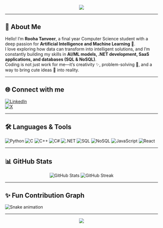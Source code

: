 <!-- Banner -->
<p align="center">
  <img src="https://capsule-render.vercel.app/api?type=waving&color=BA9CD9&height=200&section=header&text=Hi%20I'm%20Rooha%20Tanveer%20💜&fontSize=40&fontColor=ffffff&animation=fadeIn" />
</p>

---

## 💫 About Me  
Hello! I’m **Rooha Tanveer**, a final year Computer Science student with a deep passion for **Artificial Intelligence and Machine Learning** 🌸.  
I love exploring how data can transform into intelligent solutions, and I’m constantly building my skills in **AI/ML models, .NET development, SaaS applications, and databases (SQL & NoSQL)**.  
Coding is not just work for me—it’s creativity ✨, problem-solving 🌷, and a way to bring cute ideas 💜 into reality.  

---

## 🌐 Connect with me
[![LinkedIn](https://img.shields.io/badge/LinkedIn-BA9CD9?style=for-the-badge&logo=linkedin&logoColor=white)](https://www.linkedin.com/in/rooha-tanveer-220476282/)  
[![X](https://img.shields.io/badge/Twitter-BA9CD9?style=for-the-badge&logo=twitter&logoColor=white)](https://x.com/Rooha_Tanveer?t=fLi0THZiVy-Hcq-nSBiSlg&s=08)

---

## 🛠️ Languages & Tools
![Python](https://img.shields.io/badge/Python-BA9CD9?style=for-the-badge&logo=python&logoColor=white)
![C](https://img.shields.io/badge/C-BA9CD9?style=for-the-badge&logo=c&logoColor=white)
![C++](https://img.shields.io/badge/C++-BA9CD9?style=for-the-badge&logo=c%2B%2B&logoColor=white)
![C#](https://img.shields.io/badge/C%23-BA9CD9?style=for-the-badge&logo=csharp&logoColor=white)
![.NET](https://img.shields.io/badge/.NET-BA9CD9?style=for-the-badge&logo=dotnet&logoColor=white)
![SQL](https://img.shields.io/badge/SQL-BA9CD9?style=for-the-badge&logo=postgresql&logoColor=white)
![NoSQL](https://img.shields.io/badge/NoSQL-BA9CD9?style=for-the-badge&logo=mongodb&logoColor=white)
![JavaScript](https://img.shields.io/badge/JavaScript-BA9CD9?style=for-the-badge&logo=javascript&logoColor=white)
![React](https://img.shields.io/badge/React-BA9CD9?style=for-the-badge&logo=react&logoColor=white)

---

## 📊 GitHub Stats
<p align="center">
  <img src="https://github-readme-stats.vercel.app/api?username=muffin-123&show_icons=true&theme=tokyonight&title_color=BA9CD9&icon_color=BA9CD9&text_color=ffffff&bg_color=1c1c1c" alt="GitHub Stats" />
  <img src="https://github-readme-streak-stats.herokuapp.com/?user=muffin-123&theme=tokyonight&ring=BA9CD9&fire=BA9CD9&currStreakLabel=BA9CD9&background=1c1c1c" alt="GitHub Streak" />
</p>

---

## ✨ Fun Contribution Graph
![Snake animation](https://github.com/muffin-123/muffin-123/blob/output/snake.svg)


---

<p align="center">
  <img src="https://capsule-render.vercel.app/api?type=waving&color=BA9CD9&height=150&section=footer" />
</p>
